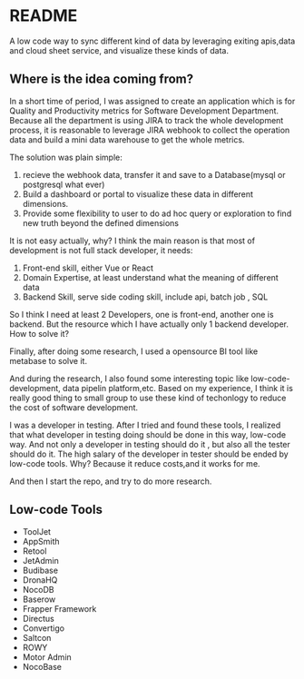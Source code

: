 # README

A low code way to sync different kind of data by leveraging exiting apis,data and cloud sheet service, and visualize these kinds of data.


## Where is the idea coming from?

In a short time of period, I was assigned to create an application which is for Quality and Productivity metrics for Software Development Department. Because all the department is using JIRA to track the whole development process, it is reasonable to leverage JIRA webhook to collect the operation data and build a mini data warehouse to get the whole metrics. 

The solution was plain simple:
1. recieve the webhook data, transfer it and save to a Database(mysql or postgresql what ever)
2. Build a dashboard or portal to visualize these data in different dimensions.
3. Provide some flexibility to user to do ad hoc query or exploration to find new truth beyond the defined dimensions

It is not easy actually, why? I think the main reason is that most of development is not full stack developer, it needs:

1. Front-end skill, either Vue or React
2. Domain Expertise, at least understand what the meaning of different data
3. Backend Skill, serve side coding skill, include api, batch job , SQL 

So I think I need at least 2 Developers, one is front-end, another one is backend. But the resource which I have actually only 1 backend developer. How to solve it?

Finally, after doing some research, I used a opensource BI tool like metabase to  solve it.

And during the research, I also found some interesting topic like low-code-development, data pipelin platform,etc. Based on my experience, I think it is really good thing to small group to use these kind of techonlogy to reduce the cost of software development. 

I was a developer in testing. After I tried and found these tools, I realized that what developer in testing doing should be done in this way, low-code way. And not only a developer in testing should do it , but also all the tester should do it. The high salary of the developer in tester should be ended by low-code tools. Why? Because it reduce costs,and it works for me. 

And then I start the repo, and try to do more research. 


## Low-code Tools

- ToolJet
- AppSmith
- Retool
- JetAdmin
- Budibase
- DronaHQ
- NocoDB
- Baserow
- Frapper Framework
- Directus
- Convertigo
- Saltcon
- ROWY
- Motor Admin
- NocoBase